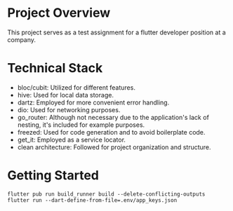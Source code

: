# Project Overview

This project serves as a test assignment for a flutter developer position at a company.

# Technical Stack
- bloc/cubit: Utilized for different features. 
- hive: Used for local data storage. 
- dartz: Employed for more convenient error handling. 
- dio: Used for networking purposes. 
- go_router: Although not necessary due to the application's lack of nesting, it's included for example purposes. 
- freezed: Used for code generation and to avoid boilerplate code. 
- get_it: Employed as a service locator. 
- clean architecture: Followed for project organization and structure. 

# Getting Started
`flutter pub run build_runner build --delete-conflicting-outputs` \
`flutter run --dart-define-from-file=.env/app_keys.json`
